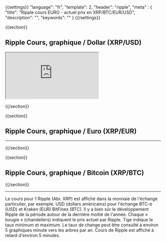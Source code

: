 ﻿{{settings}}
  "language": "fr",
  "template": 2,
  "header": "ripple",
  "meta" : {
    "title": "Ripple cours EURO - actuel prix en XRP/BTC/EUR/USD",
    "description": "",
    "keywords": ""
  }
{{/settings}}




{{section}}

## Ripple Cours, graphique / Dollar **(XRP/USD)** 

<div class="container kurz">
<a href="http://blog.forexsrovnavac.cz/frmarket"></a>
<a href="http://blog.forexsrovnavac.cz/frmarket"></a>
<iframe src="http://marketools.plus500.com/Widgets/InstrumentChartContainer?hl=en&cty=en&id=66349&tags=widg+chart+litecoin&pl=2&instSymb=XRPUSD"></iframe>
<div class="alert">
</div>
</div>

{{/section}}

{{section}}
## Ripple Cours, graphique / Euro **(XRP/EUR)**

<!-- TradingView Widget BEGIN -->
<script type="text/javascript" src="https://d33t3vvu2t2yu5.cloudfront.net/tv.js"></script>
<script type="text/javascript">
new TradingView.widget({
  "width": "100%",
  "height": 400,
  "symbol": "KRAKEN:XRPEUR",
  "interval": "D",
  "timezone": "Etc/UTC",
  "theme": "White",
  "style": "1",
  "locale": "en",
  "toolbar_bg": "#f1f3f6",
  "allow_symbol_change": true,
  "hideideas": true,
  "show_popup_button": true,
  "popup_width": "1000",
  "popup_height": "650",
});

</script>
<!-- TradingView Widget END -->
- - -

{{/section}}

{{section}}
## Ripple Cours, graphique / Bitcoin **(XRP/BTC)**

<!-- TradingView Widget BEGIN -->
<script type="text/javascript" src="https://d33t3vvu2t2yu5.cloudfront.net/tv.js"></script>
<script type="text/javascript">
new TradingView.widget({
  "width": "100%",
  "height": 400,
  "symbol": "BITFINEX:XRPBTC",
  "interval": "D",
  "timezone": "Etc/UTC",
  "theme": "White",
  "style": "1",
  "locale": "en",
  "toolbar_bg": "#f1f3f6",
  "allow_symbol_change": true,
  "hideideas": true,
  "show_popup_button": true,
  "popup_width": "1000",
  "popup_height": "650",
});

</script>
<!-- TradingView Widget END -->

{{/section}}
- - -
Le cours pour 1 Ripple (Abr. XRP) est affiché dans la monnaie de l'échange particulier, par exemple. USD (dollars américains) pour l'échange BTC-e (USD) et Kraken (EUR) BitFinex (BTC). Il y a bien sûr le développement Ripple de la période autour de la dernière moitié de l'année. Chaque « bougie » (chandeliers) indiquent le prix actuel par Ripple. Tige indique le taux minimum et maximum. Le taux de change peut être consulté à environ 5 graphiques minute vers les arbres par an. Cours de Ripple est affiché à retard d'environ 5 minutes.







